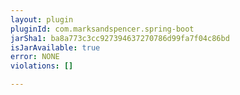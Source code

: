 ```yaml
---
layout: plugin
pluginId: com.marksandspencer.spring-boot
jarSha1: ba8a773c3cc927394637270786d99fa7f04c86bd
isJarAvailable: true
error: NONE
violations: []

---
```

